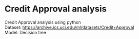 # Credit Approval analysis
Credit Approval analysis using python  
Dataset: https://archive.ics.uci.edu/ml/datasets/Credit+Approval  
Model: Decision tree
